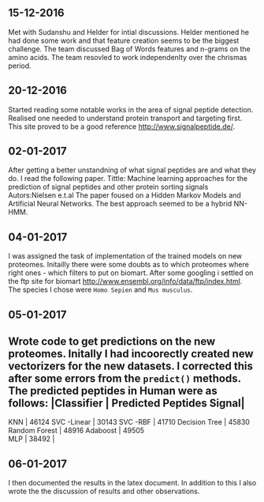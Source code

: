 ## 15-12-2016
Met with Sudanshu and Helder for intial discussions. Helder mentioned he had done some work and that feature creation seems to be the biggest challenge. The team discussed Bag of Words features and n-grams on the amino acids. The team resovled to work independenlty over the chrismas period.
## 20-12-2016
Started reading some notable works in the area of signal peptide detection. Realised one needed to understand protein transport and targeting first. This site proved to be a good reference http://www.signalpeptide.de/.
## 02-01-2017
After getting a better unstandning of what signal peptides are and what they do. I read the following paper.
Tittle: Machine learning approaches for the prediction of signal peptides
and other protein sorting signals
Autors:Nielsen e.t.al
The paper foused on a Hidden Markov Models and Artificial Neural Networks. The best approach seemed to be a hybrid NN-HMM.
## 04-01-2017
I was assigned the task of implementation of the trained models on new proteomes. Initailly there were some doubts as to which proteomes where right ones - which filters to put on biomart. After some googling i settled on the ftp site for biomart http://www.ensembl.org/info/data/ftp/index.html. The species I chose were `Homo Sepien` and `Mus musculus`.
## 05-01-2017
Wrote code to get predictions on the new proteomes. Initally I had incoorectly created new vectorizers for the new datasets. I corrected this after some errors from the `predict()` methods. The predicted peptides in Human were as follows:
|Classifier | Predicted Peptides Signal|
----------------------------------------
KNN | 46124 
SVC -Linear | 30143 
SVC -RBF | 41710 
Decision Tree | 45830 
Random Forest | 48916 
Adaboost | 49505  
MLP | 38492 |

## 06-01-2017
I then documented the results in the latex document. In addition to this I also wrote the the discussion of results and other observations.

